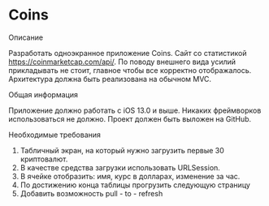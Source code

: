 # Coins

Описание

Разработать одноэкранное приложение Coins. Сайт со статистикой https://coinmarketcap.com/api/. По поводу внешнего вида усилий прикладывать не стоит, главное чтобы все корректно отображалось. Архитектура должна быть реализована на обычном MVC.

Общая информация

Приложение должно работать с iOS 13.0 и выше. Никаких фреймворков использоваться не должно. Проект должен быть выложен на GitHub.

Необходимые требования

1. Табличный экран, на который нужно загрузить первые 30 криптовалют. 
2. В качестве средства загрузки использовать URLSession. 
3. В ячейке отобразить: имя, курс в долларах, изменение за час.
4. По достижению конца таблицы прогрузить следующую страницу
5. Добавить возможность pull - to - refresh
